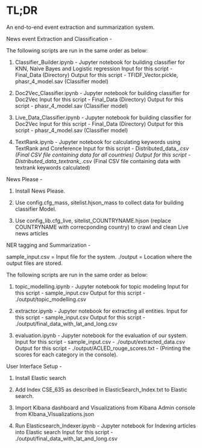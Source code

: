 
# TL;DR
An end-to-end event extraction and summarization system. 

News event Extraction and Classification -

The following scripts are run in the same order as below:

1. Classifier_Builder.ipynb - Jupyter notebook for building classifier for KNN, Naive Bayes and Logistic regression
			      Input for this script - Final_Data (Directory)
			      Output for this script - TFIDF_Vector.pickle, phasr_4_model.sav (Classifier model)

2. Doc2Vec_Classifier.ipynb - Jupyter notebook for building classifier for Doc2Vec
			      Input for this script - Final_Data (Directory)
			      Output for this script - phasr_4_model.sav (Classifier model)

3. Live_Data_Classifier.ipynb - Jupyter notebook for building classifier for Doc2Vec
			        Input for this script - Final_Data (Directory)
			        Output for this script - phasr_4_model.sav (Classifier model)

4. TextRank.ipynb - Jupyter notebook for calculating keywords using TextRank and Coreference
	            Input for this script - Distributed_data_*.csv (Final CSV file containing data for all countries)
	            Output for this script - Distributed_data_textrank_*.csv (Final CSV file containing data with textrank keywords calculated)

News Please -

1. Install News Please.

2. Use config.cfg_mass, sitelist.hjson_mass to collect data for building classifier Model.

3. Use config_lib.cfg_live, sitelist_COUNTRYNAME.hjson (replace COUNTRYNAME with correcponding country) to crawl and clean Live news articles

NER tagging and Summarization -

sample_input.csv = Input file for the system. 
./output = Location where the output files are stored. 


The following scripts are run in the same order as below:
1. topic_modelling.ipynb - Jupyter notebook for topic modeling
			   Input for this script - sample_input.csv
			   Output for this script - ./output/topic_modelling.csv

2. extractor.ipynb 	-  Jupyter notebook for extracting all entities. 
			   Input for this script - sample_input.csv
			   Output for this script - ./output/final_data_with_lat_and_long.csv

3. evaluation.ipynb     -  Jupyter notebook for the evaluation of our system.
			   Input for this script - sample_input.csv 
						 - ./output/extracted_data.csv
			   Output for this script - ./output/ACLED_rouge_scores.txt
						  - (Printing the scores for each category in the console).

User Interface Setup -

1. Install Elastic search

2. Add Index CSE_635 as described in ElasticSearch_Index.txt to Elastic search.

3. Import Kibana dashboard and Visualizations from Kibana Admin console from KIbana_VIsualizations.json

4. Run Elasticsearch_Indexer.ipynb -  Jupyter notebook for Indexing articles into Elastic search
				      Input for this script - ./output/final_data_with_lat_and_long.csv
